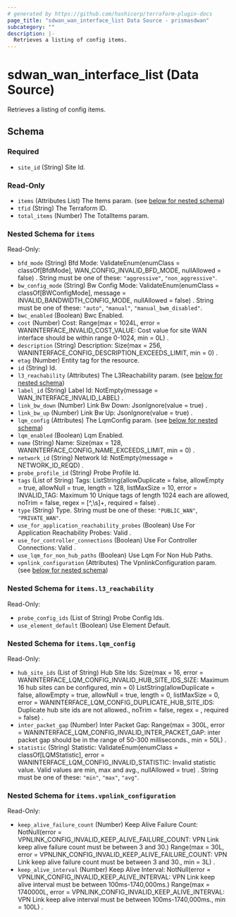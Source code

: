```yaml
---
# generated by https://github.com/hashicorp/terraform-plugin-docs
page_title: "sdwan_wan_interface_list Data Source - prismasdwan"
subcategory: ""
description: |-
  Retrieves a listing of config items.
---
```


# sdwan_wan_interface_list (Data Source)

Retrieves a listing of config items.



<!-- schema generated by tfplugindocs -->
## Schema

### Required

- `site_id` (String) Site Id.

### Read-Only

- `items` (Attributes List) The Items param. (see [below for nested schema](#nestedatt--items))
- `tfid` (String) The Terraform ID.
- `total_items` (Number) The TotalItems param.

<a id="nestedatt--items"></a>
### Nested Schema for `items`

Read-Only:

- `bfd_mode` (String) Bfd Mode: ValidateEnum(enumClass = classOf[BfdMode], WAN_CONFIG_INVALID_BFD_MODE, nullAllowed = false) . String must be one of these: `"aggressive"`, `"non_aggressive"`.
- `bw_config_mode` (String) Bw Config Mode: ValidateEnum(enumClass = classOf[BWConfigMode], message = INVALID_BANDWIDTH_CONFIG_MODE, nullAllowed = false) . String must be one of these: `"auto"`, `"manual"`, `"manual_bwm_disabled"`.
- `bwc_enabled` (Boolean) Bwc Enabled.
- `cost` (Number) Cost: Range(max = 1024L, error = WANINTERFACE_INVALID_COST_VALUE: Cost value for site WAN interface should be within range 0-1024, min = 0L) .
- `description` (String) Description: Size(max = 256, WANINTERFACE_CONFIG_DESCRIPTION_EXCEEDS_LIMIT, min = 0) .
- `etag` (Number) Entity tag for the resource.
- `id` (String) Id.
- `l3_reachability` (Attributes) The L3Reachability param. (see [below for nested schema](#nestedatt--items--l3_reachability))
- `label_id` (String) Label Id: NotEmpty(message = WAN_INTERFACE_INVALID_LABEL) .
- `link_bw_down` (Number) Link Bw Down: JsonIgnore(value = true) .
- `link_bw_up` (Number) Link Bw Up: JsonIgnore(value = true) .
- `lqm_config` (Attributes) The LqmConfig param. (see [below for nested schema](#nestedatt--items--lqm_config))
- `lqm_enabled` (Boolean) Lqm Enabled.
- `name` (String) Name: Size(max = 128, WANINTERFACE_CONFIG_NAME_EXCEEDS_LIMIT, min = 0) .
- `network_id` (String) Network Id: NotEmpty(message = NETWORK_ID_REQD) .
- `probe_profile_id` (String) Probe Profile Id.
- `tags` (List of String) Tags: ListString(allowDuplicate = false, allowEmpty = true, allowNull = true, length = 128, listMaxSize = 10, error = INVALID_TAG: Maximum 10 Unique tags of length 1024 each are allowed, noTrim = false, regex = [^,\\s]+, required = false) .
- `type` (String) Type. String must be one of these: `"PUBLIC_WAN"`, `"PRIVATE_WAN"`.
- `use_for_application_reachability_probes` (Boolean) Use For Application Reachability Probes: Valid .
- `use_for_controller_connections` (Boolean) Use For Controller Connections: Valid .
- `use_lqm_for_non_hub_paths` (Boolean) Use Lqm For Non Hub Paths.
- `vpnlink_configuration` (Attributes) The VpnlinkConfiguration param. (see [below for nested schema](#nestedatt--items--vpnlink_configuration))

<a id="nestedatt--items--l3_reachability"></a>
### Nested Schema for `items.l3_reachability`

Read-Only:

- `probe_config_ids` (List of String) Probe Config Ids.
- `use_element_default` (Boolean) Use Element Default.


<a id="nestedatt--items--lqm_config"></a>
### Nested Schema for `items.lqm_config`

Read-Only:

- `hub_site_ids` (List of String) Hub Site Ids: Size(max = 16, error = WANINTERFACE_LQM_CONFIG_INVALID_HUB_SITE_IDS_SIZE: Maximum 16 hub sites can be configured, min = 0) ListString(allowDuplicate = false, allowEmpty = true, allowNull = true, length = 0, listMaxSize = 0, error = WANINTERFACE_LQM_CONFIG_DUPLICATE_HUB_SITE_IDS: Duplicate hub site ids are not allowed., noTrim = false, regex = , required = false) .
- `inter_packet_gap` (Number) Inter Packet Gap: Range(max = 300L, error = WANINTERFACE_LQM_CONFIG_INVALID_INTER_PACKET_GAP: inter packet gap should be in the range of 50-300 milliseconds., min = 50L) .
- `statistic` (String) Statistic: ValidateEnum(enumClass = classOf[LQMStatistic], error = WANINTERFACE_LQM_CONFIG_INVALID_STATISTIC: Invalid statistic value. Valid values are min, max and avg., nullAllowed = true) . String must be one of these: `"min"`, `"max"`, `"avg"`.


<a id="nestedatt--items--vpnlink_configuration"></a>
### Nested Schema for `items.vpnlink_configuration`

Read-Only:

- `keep_alive_failure_count` (Number) Keep Alive Failure Count: NotNull(error = VPNLINK_CONFIG_INVALID_KEEP_ALIVE_FAILURE_COUNT: VPN Link keep alive failure count must be between 3 and 30.) Range(max = 30L, error = VPNLINK_CONFIG_INVALID_KEEP_ALIVE_FAILURE_COUNT: VPN Link keep alive failure count must be between 3 and 30., min = 3L) .
- `keep_alive_interval` (Number) Keep Alive Interval: NotNull(error = VPNLINK_CONFIG_INVALID_KEEP_ALIVE_INTERVAL: VPN Link keep alive interval must be between 100ms-1740,000ms.) Range(max = 1740000L, error = VPNLINK_CONFIG_INVALID_KEEP_ALIVE_INTERVAL: VPN Link keep alive interval must be between 100ms-1740,000ms., min = 100L) .

